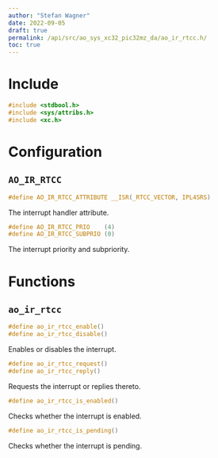 ```yaml
---
author: "Stefan Wagner"
date: 2022-09-05
draft: true
permalink: /api/src/ao_sys_xc32_pic32mz_da/ao_ir_rtcc.h/
toc: true
---
```


# Include

```c
#include <stdbool.h>
#include <sys/attribs.h>
#include <xc.h>
```

# Configuration

## `AO_IR_RTCC`

```c
#define AO_IR_RTCC_ATTRIBUTE __ISR(_RTCC_VECTOR, IPL4SRS)
```

The interrupt handler attribute.

```c
#define AO_IR_RTCC_PRIO    (4)
#define AO_IR_RTCC_SUBPRIO (0)
```

The interrupt priority and subpriority.

# Functions

## `ao_ir_rtcc`

```c
#define ao_ir_rtcc_enable()
#define ao_ir_rtcc_disable()
```

Enables or disables the interrupt.

```c
#define ao_ir_rtcc_request()
#define ao_ir_rtcc_reply()
```

Requests the interrupt or replies thereto.

```c
#define ao_ir_rtcc_is_enabled()
```

Checks whether the interrupt is enabled.

```c
#define ao_ir_rtcc_is_pending()
```

Checks whether the interrupt is pending.
